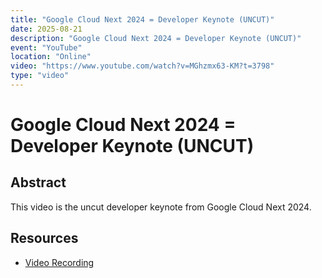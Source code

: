 ```yaml
---
title: "Google Cloud Next 2024 = Developer Keynote (UNCUT)"
date: 2025-08-21
description: "Google Cloud Next 2024 = Developer Keynote (UNCUT)"
event: "YouTube"
location: "Online"
video: "https://www.youtube.com/watch?v=MGhzmx63-KM?t=3798"
type: "video"
---
```


# Google Cloud Next 2024 = Developer Keynote (UNCUT)

## Abstract

This video is the uncut developer keynote from Google Cloud Next 2024.

## Resources

*   [Video Recording](https://www.youtube.com/watch?v=MGhzmx63-KM?t=3798)